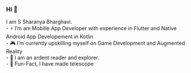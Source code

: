 ### Hi 👋
<p>
  I am S Sharanya Bharghavi.
   <br>
  - ⚡️ I’m am Mobille App Developer with experience in Flutter and Native Android App Developement in Kotlin<br>
  - 🎮 I’m currently upskilling myself on Game Development and Augmented Reality<br>
  - 🌱 I am an ardent reader and explorer.<br>
  - 🔭 Fun-Fact, I have made telescope<br><br>
</p>




